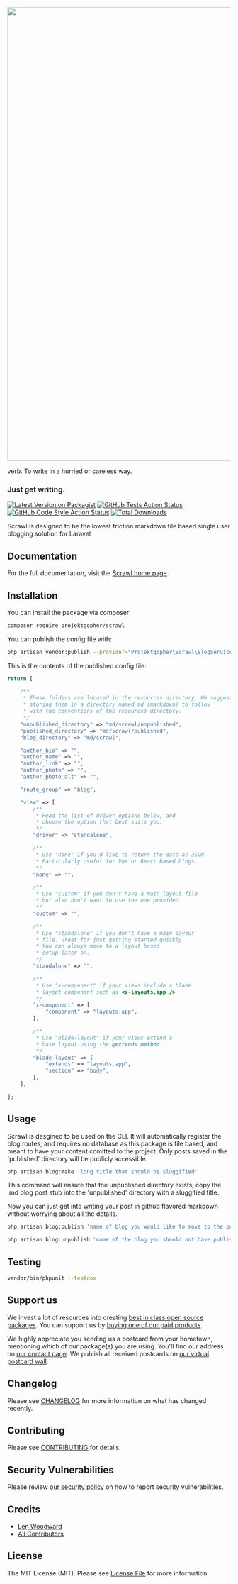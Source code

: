 [<img src="https://raw.githubusercontent.com/ProjektGopher/scrawl/main/resources/img/scrawl.svg" width="1024px" />](https://scrawl.projektgopher.com/?ref=github)

verb. To write in a hurried or careless way.

### Just get writing.

[![Latest Version on Packagist](https://img.shields.io/packagist/v/projektgopher/scrawl.svg?style=flat-square)](https://packagist.org/packages/projektgopher/scrawl)
[![GitHub Tests Action Status](https://img.shields.io/github/workflow/status/projektgopher/scrawl/run-tests?label=tests)](https://github.com/projektgopher/scrawl/actions?query=workflow%3Arun-tests+branch%3Amain)
[![GitHub Code Style Action Status](https://img.shields.io/github/workflow/status/projektgopher/scrawl/Check%20&%20fix%20styling?label=code%20style)](https://github.com/projektgopher/scrawl/actions?query=workflow%3A"Check+%26+fix+styling"+branch%3Amain)
[![Total Downloads](https://img.shields.io/packagist/dt/projektgopher/scrawl.svg?style=flat-square)](https://packagist.org/packages/projektgopher/scrawl)

Scrawl is designed to be the lowest friction markdown file based single user blogging solution for Laravel

## Documentation

For the full documentation, visit the [Scrawl home page](https://scrawl.projektgopher.com/?ref=github).

## Installation

You can install the package via composer:

```bash
composer require projektgopher/scrawl
```

You can publish the config file with:
```bash
php artisan vendor:publish --provider="Projektgopher\Scrawl\BlogServiceProvider" --tag="scrawl-config"
```

This is the contents of the published config file:

```php
return [

    /**
     * These folders are located in the resources directory. We suggest
     * storing them in a directory named md (markdown) to follow
     * with the conventions of the resources directory.
     */
    "unpublished_directory" => "md/scrawl/unpublished",
    "published_directory" => "md/scrawl/published",
    "blog_directory" => "md/scrawl",

    "author_bio" => "",
    "author_name" => "",
    "author_link" => "",
    "author_photo" => "",
    "author_photo_alt" => "",

    "route_group" => "blog",

    "view" => [
        /**
         * Read the list of driver options below, and
         * choose the option that best suits you.
         */
        "driver" => "standalone",

        /**
         * Use "none" if you'd like to return the data as JSON.
         * Particularly useful for Vue or React based blogs.
         */
        "none" => "",

        /**
         * Use "custom" if you don't have a main layout file
         * but also don't want to use the one provided.
         */
        "custom" => "",

        /**
         * Use "standalone" if you don't have a main layout
         * file. Great for just getting started quickly.
         * You can alawys move to a layout based
         * setup later on.
         */
        "standalone" => "",

        /**
         * Use "x-component" if your views include a blade
         * layout component such as <x-layouts.app />
         */
        "x-component" => [
            "component" => "layouts.app",
        ],

        /**
         * Use "blade-layout" if your views extend a
         * base layout using the @extends method.
         */
        "blade-layout" => [
            "extends" => "layouts.app",
            "section" => "body",
        ],
    ],

];

```

## Usage

Scrawl is desgined to be used on the CLI. It will automatically
register the blog routes, and requires no database as this
package is file based, and meant to have your content
comitted to the project. Only posts saved in the
'published' directory will be publicly accessible.

```bash
php artisan blog:make 'long title that should be sluggified'
```
This command will ensure that the unpublished directory exists,
copy the .md blog post stub into the 'unpublished' directory
with a sluggified title.

Now you can just get into writing your post in github flavored
markdown without worrying about all the details.


```bash
php artisan blog:publish 'name of blog you would like to move to the published directory'
```

```bash
php artisan blog:unpublish 'name of the blog you should not have published yet'
```

## Testing

```bash
vendor/bin/phpunit --testdox
```

## Support us

We invest a lot of resources into creating [best in class open source packages](https://spatie.be/open-source). You can support us by [buying one of our paid products](https://spatie.be/open-source/support-us).

We highly appreciate you sending us a postcard from your hometown, mentioning which of our package(s) you are using. You'll find our address on [our contact page](https://spatie.be/about-us). We publish all received postcards on [our virtual postcard wall](https://spatie.be/open-source/postcards).

## Changelog

Please see [CHANGELOG](CHANGELOG.md) for more information on what has changed recently.

## Contributing

Please see [CONTRIBUTING](.github/CONTRIBUTING.md) for details.

## Security Vulnerabilities

Please review [our security policy](../../security/policy) on how to report security vulnerabilities.

## Credits

- [Len Woodward](https://github.com/ProjektGopher)
- [All Contributors](../../contributors)

## License

The MIT License (MIT). Please see [License File](LICENSE.md) for more information.

